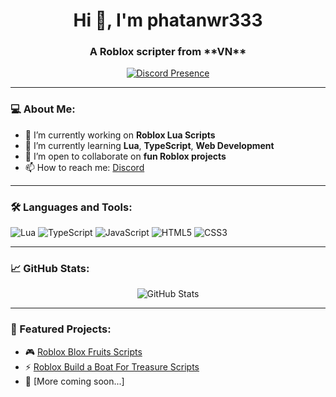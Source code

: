 <h1 align="center">Hi 👋, I'm phatanwr333</h1>
<h3 align="center">A Roblox scripter from **VN** </h3>

<p align="center">
  <a href="https://discord.com/users/915056069020123187">
    <img src="https://lanyard.cnrad.dev/api/915056069020123187" alt="Discord Presence" />
  </a>
</p>

---

### 💻 About Me:
- 🔭 I’m currently working on **Roblox Lua Scripts**  
- 🌱 I’m currently learning **Lua**, **TypeScript**, **Web Development**  
- 🤝 I’m open to collaborate on **fun Roblox projects**  
- 📫 How to reach me: [Discord](https://discord.com/users/915056069020123187)  

---

### 🛠️ Languages and Tools:
<p align="left">
  <img src="https://img.shields.io/badge/Lua-2C2D72?style=for-the-badge&logo=lua&logoColor=white" alt="Lua" />
  <img src="https://img.shields.io/badge/TypeScript-007ACC?style=for-the-badge&logo=typescript&logoColor=white" alt="TypeScript" />
  <img src="https://img.shields.io/badge/JavaScript-F7DF1E?style=for-the-badge&logo=javascript&logoColor=black" alt="JavaScript" />
  <img src="https://img.shields.io/badge/HTML5-E34F26?style=for-the-badge&logo=html5&logoColor=white" alt="HTML5" />
  <img src="https://img.shields.io/badge/CSS3-1572B6?style=for-the-badge&logo=css3&logoColor=white" alt="CSS3" />
</p>

---

### 📈 GitHub Stats:
<p align="center">
  <img src="https://github-readme-stats.vercel.app/api?username=phatanwr333&show_icons=true&theme=radical" alt="GitHub Stats" />
</p>

---

### 🌟 Featured Projects:
- 🎮 [Roblox Blox Fruits Scripts](#)  
- ⚡ [Roblox Build a Boat For Treasure Scripts](#)  
- 🚀 [More coming soon...]
